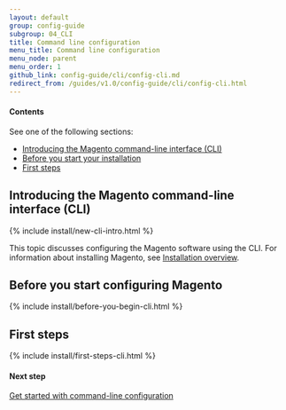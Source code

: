 ```yaml
---
layout: default
group: config-guide 
subgroup: 04_CLI
title: Command line configuration
menu_title: Command line configuration
menu_node: parent
menu_order: 1
github_link: config-guide/cli/config-cli.md
redirect_from: /guides/v1.0/config-guide/cli/config-cli.html
---
```


  
#### Contents

See one of the following sections:

*	<a href="#config-new-cli-intro">Introducing the Magento command-line interface (CLI)</a>
*	<a href="#config-install-cli-prereq">Before you start your installation</a>
*	<a href="#config-install-cli-first">First steps</a>

<h2 id="config-new-cli-intro">Introducing the Magento command-line interface (CLI)</h2>
{% include install/new-cli-intro.html %}

This topic discusses configuring the Magento software using the CLI. For information about installing Magento, see <a href="{{ site.gdeurl }}install-gde/bk-install-guide.html">Installation overview</a>.

<h2 id="config-install-cli-prereq">Before you start configuring Magento</h2>
{% include install/before-you-begin-cli.html %}


<h2 id="config-install-cli-first">First steps</h2>
{% include install/first-steps-cli.html %}

#### Next step 

<a href="{{ site.gdeurl }}config-guide/cli/config-cli-subcommands.html">Get started with command-line configuration</a>